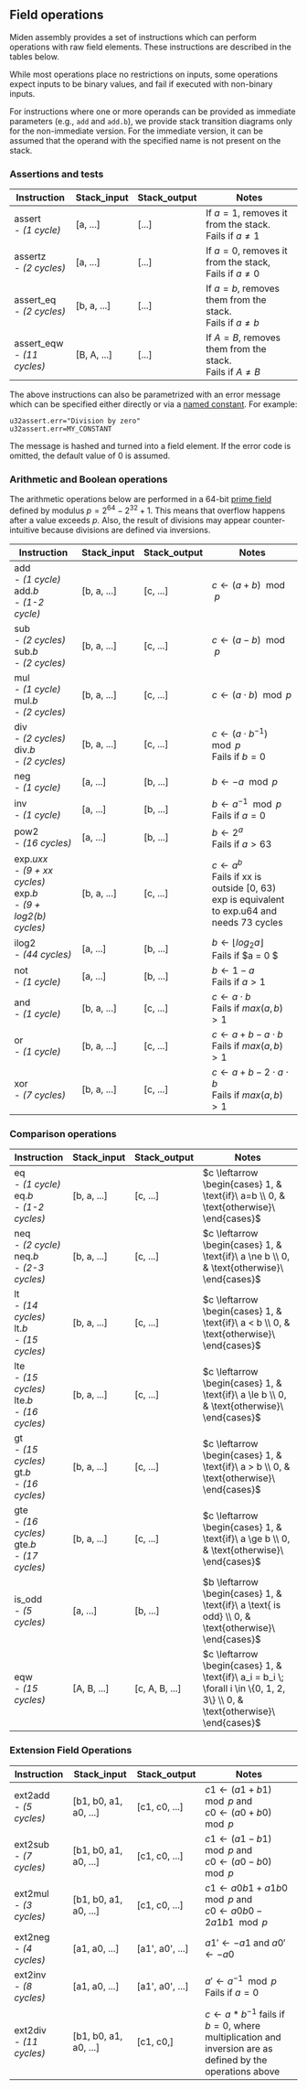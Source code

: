 ## Field operations
Miden assembly provides a set of instructions which can perform operations with raw field elements. These instructions are described in the tables below.

While most operations place no restrictions on inputs, some operations expect inputs to be binary values, and fail if executed with non-binary inputs.

For instructions where one or more operands can be provided as immediate parameters (e.g., `add` and `add.b`), we provide stack transition diagrams only for the non-immediate version. For the immediate version, it can be assumed that the operand with the specified name is not present on the stack.

### Assertions and tests

| Instruction                     | Stack_input | Stack_output  | Notes                                                            |
| ------------------------------- | ----------- | ------------- | ---------------------------------------------------------------- |
| assert <br> - *(1 cycle)*       | [a, ...]    | [...]         | If $a = 1$, removes it from the stack. <br> Fails if $a \ne 1$   |
| assertz <br> - *(2 cycles)*     | [a, ...]    | [...]         | If $a = 0$, removes it from the stack, <br> Fails if $a \ne 0$   |
| assert_eq <br> - *(2 cycles)*   | [b, a, ...] | [...]         | If $a = b$, removes them from the stack. <br> Fails if $a \ne b$ |
| assert_eqw <br> - *(11 cycles)* | [B, A, ...] | [...]         | If $A = B$, removes them from the stack. <br> Fails if $A \ne B$ |

The above instructions can also be parametrized with an error message which can be specified either directly or via a [named constant](./code_organization.md#constants). For example:
```
u32assert.err="Division by zero"
u32assert.err=MY_CONSTANT
```
The message is hashed and turned into a field element. If the error code is omitted, the default value of $0$ is assumed.

### Arithmetic and Boolean operations

The arithmetic operations below are performed in a 64-bit [prime field](https://en.wikipedia.org/wiki/Finite_field) defined by modulus $p = 2^{64} - 2^{32} + 1$. This means that overflow happens after a value exceeds $p$. Also, the result of divisions may appear counter-intuitive because divisions are defined via inversions.

| Instruction                                                                    | Stack_input | Stack_output  | Notes                                                                                                        |
| ------------------------------------------------------------------------------ | ----------- | ------------- | ------------------------------------------------------------------------------------------------------------ |
| add <br> - *(1 cycle)*  <br> add.*b* <br> - *(1-2 cycle)*                      | [b, a, ...] | [c, ...]      | $c \leftarrow (a + b) \mod p$                                                                                |
| sub <br> - *(2 cycles)*  <br> sub.*b* <br> - *(2 cycles)*                      | [b, a, ...] | [c, ...]      | $c \leftarrow (a - b) \mod p$                                                                                |
| mul <br> - *(1 cycle)*  <br> mul.*b* <br> - *(2 cycles)*                       | [b, a, ...] | [c, ...]      | $c \leftarrow (a \cdot b) \mod p$                                                                            |
| div <br> - *(2 cycles)*  <br> div.*b* <br> - *(2 cycles)*                      | [b, a, ...] | [c, ...]      | $c \leftarrow (a \cdot b^{-1}) \mod p$ <br> Fails if $b = 0$                                                 |
| neg <br> - *(1 cycle)*                                                         | [a, ...]    | [b, ...]      | $b \leftarrow -a \mod p$                                                                                     |
| inv <br> - *(1 cycle)*                                                         | [a, ...]    | [b, ...]      | $b \leftarrow a^{-1} \mod p$ <br> Fails if $a = 0$                                                           |
| pow2 <br> - *(16 cycles)*                                                      | [a, ...]    | [b, ...]      | $b \leftarrow 2^a$ <br> Fails if $a > 63$                                                                    |
| exp.*uxx* <br> - *(9 + xx cycles)*  <br> exp.*b* <br> - *(9 + log2(b) cycles)* | [b, a, ...] | [c, ...]      | $c \leftarrow a^b$ <br> Fails if xx is outside [0, 63) <br> exp is equivalent to exp.u64 and needs 73 cycles |
| ilog2 <br> - *(44 cycles)*                                                      | [a, ...]    | [b, ...]      | $b \leftarrow \lfloor{log_2{a}}\rfloor$ <br> Fails if $a = 0 $                                                                    |
| not <br> - *(1 cycle)*                                                         | [a, ...]    | [b, ...]      | $b \leftarrow 1 - a$ <br> Fails if $a > 1$                                                                   |
| and <br> - *(1 cycle)*                                                         | [b, a, ...] | [c, ...]      | $c \leftarrow a \cdot b$ <br> Fails if $max(a, b) > 1$                                                       |
| or <br> - *(1 cycle)*                                                          | [b, a, ...] | [c, ...]      | $c \leftarrow a + b - a \cdot b$ <br> Fails if $max(a, b) > 1$                                               |
| xor <br> - *(7 cycles)*                                                        | [b, a, ...] | [c, ...]      | $c \leftarrow a + b - 2 \cdot a \cdot b$ <br> Fails if $max(a, b) > 1$                                       |

### Comparison operations

| Instruction                                                | Stack_input | Stack_output   | Notes                                                                                                                        |
| ---------------------------------------------------------- | ----------- | -------------- | ---------------------------------------------------------------------------------------------------------------------------- |
| eq <br> - *(1 cycle)* <br> eq.*b* <br> - *(1-2 cycles)*    | [b, a, ...] | [c, ...]       | $c \leftarrow \begin{cases} 1, & \text{if}\ a=b \\ 0, & \text{otherwise}\ \end{cases}$                                       |
| neq <br> - *(2 cycle)* <br> neq.*b* <br> - *(2-3 cycles)*  | [b, a, ...] | [c, ...]       | $c \leftarrow \begin{cases} 1, & \text{if}\ a \ne b \\ 0, & \text{otherwise}\ \end{cases}$                                   |
| lt <br> - *(14 cycles)* <br> lt.*b* <br> - *(15 cycles)*   | [b, a, ...] | [c, ...]       | $c \leftarrow \begin{cases} 1, & \text{if}\ a < b \\ 0, & \text{otherwise}\ \end{cases}$                                     |
| lte <br> - *(15 cycles)* <br> lte.*b* <br> - *(16 cycles)* | [b, a, ...] | [c, ...]       | $c \leftarrow \begin{cases} 1, & \text{if}\ a \le b \\ 0, & \text{otherwise}\ \end{cases}$                                   |
| gt <br> - *(15 cycles)* <br> gt.*b* <br> - *(16 cycles)*   | [b, a, ...] | [c, ...]       | $c \leftarrow \begin{cases} 1, & \text{if}\ a > b \\ 0, & \text{otherwise}\ \end{cases}$                                     |
| gte <br> - *(16 cycles)* <br> gte.*b* <br> - *(17 cycles)* | [b, a, ...] | [c, ...]       | $c \leftarrow \begin{cases} 1, & \text{if}\ a \ge b \\ 0, & \text{otherwise}\ \end{cases}$                                   |
| is_odd <br> - *(5 cycles)*                                 | [a, ...]    | [b, ...]       | $b \leftarrow \begin{cases} 1, & \text{if}\ a \text{ is odd} \\ 0, & \text{otherwise}\ \end{cases}$                          |
| eqw <br> - *(15 cycles)*                                   | [A, B, ...] | [c, A, B, ...] | $c \leftarrow \begin{cases} 1, & \text{if}\ a_i = b_i \; \forall i \in \{0, 1, 2, 3\} \\ 0, & \text{otherwise}\ \end{cases}$ |

### Extension Field Operations

| Instruction                        | Stack_input           | Stack_output    | Notes                                                                                                               |
| ---------------------------------- | --------------------- | --------------- | ------------------------------------------------------------------------------------------------------------------- |
| ext2add <br> - *(5 cycles)*   <br> | [b1, b0, a1, a0, ...] | [c1, c0, ...]   | $c1 \leftarrow (a1 + b1) \mod p$ and <br> $c0 \leftarrow (a0 + b0) \mod p$                                          |
| ext2sub <br> - *(7 cycles)*   <br> | [b1, b0, a1, a0, ...] | [c1, c0, ...]   | $c1 \leftarrow (a1 - b1) \mod p$ and <br> $c0 \leftarrow (a0 - b0) \mod p$                                          |
| ext2mul <br> - *(3 cycles)*   <br> | [b1, b0, a1, a0, ...] | [c1, c0, ...]   | $c1 \leftarrow a0 b1 + a1 b0 \mod p$ and <br> $c0 \leftarrow a0 b0 - 2 a1 b1 \mod p$              |
| ext2neg <br> - *(4 cycles)*   <br> | [a1, a0, ...]         | [a1', a0', ...] | $a1' \leftarrow -a1$ and $a0' \leftarrow -a0$                                                                       |
| ext2inv <br> - *(8 cycles)*   <br> | [a1, a0, ...]         | [a1', a0', ...] | $a' \leftarrow a^{-1} \mod p$ <br> Fails if $a = 0$                                                                 |
| ext2div <br> - *(11 cycles)*  <br> | [b1, b0, a1, a0, ...] | [c1, c0,]       | $c \leftarrow a * b^{-1}$ fails if $b=0$, where multiplication and inversion are as defined by the operations above |
